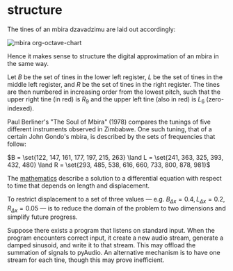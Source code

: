 # structure

The tines of an mbira dzavadzimu are laid out accordingly:

![mbira org-octave-chart](https://user-images.githubusercontent.com/125773761/231325679-ff703020-5514-493d-ac6c-2b9349e2e3b4.jpg)

Hence it makes sense to structure the digital approximation of an mbira in the same way.

Let $B$ be the set of tines in the lower left register, $L$ be the set of tines in the middle left register, and $R$ be the set of tines in the right register. The tines are then numbered in increasing order from the lowest pitch, such that the upper right tine (in red) is $R_9$ and the upper left tine (also in red) is $L_6$ (zero-indexed).

Paul Berliner's "The Soul of Mbira" (1978) compares the tunings of five different instruments observed in Zimbabwe. One such tuning, that of a certain John Gondo's mbira, is described by the sets of frequencies that follow:

$B = \set{122, 147, 161, 177, 197, 215, 263} \land L = \set{241, 363, 325, 393, 432, 480} \land R = \set{293, 485, 538, 616, 660, 733, 800, 878, 981}$

The [mathematics](mathematics.md) describe a solution to a differential equation with respect to time that depends on length and displacement.

To restrict displacement to a set of three values — e.g. $B_{\Delta x} = 0.4, L_{\Delta x} = 0.2, R_{\Delta x} = 0.05$ — is to reduce the domain of the problem to two dimensions and simplify future progress.

Suppose there exists a program that listens on standard input. When the program encounters correct input, it create a new audio stream, generate a damped sinusoid, and write it to that stream. This may offload the summation of signals to pyAudio. An alternative mechanism is to have one stream for each tine, though this may prove inefficient.

[^1]: May as well work to embrace functional programming with a language like Python.
